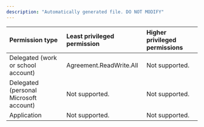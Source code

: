 ```yaml
---
description: "Automatically generated file. DO NOT MODIFY"
---
```


|Permission type|Least privileged permission|Higher privileged permissions|
|:---|:---|:---|
|Delegated (work or school account)|Agreement.ReadWrite.All|Not supported.|
|Delegated (personal Microsoft account)|Not supported.|Not supported.|
|Application|Not supported.|Not supported.|

